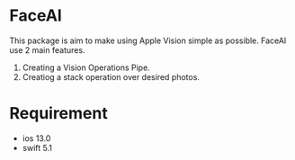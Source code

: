 # FaceAI

This package is aim to make using Apple Vision simple as possible.
FaceAI use 2 main features.
1. Creating a Vision Operations Pipe.
2. Creatiog a stack operation over desired photos.

# Requirement
- ios 13.0 
- swift 5.1

